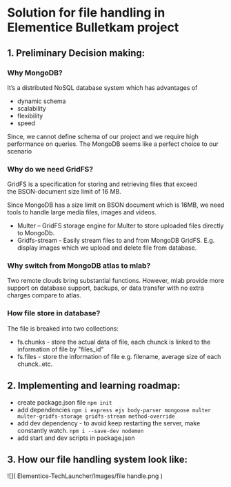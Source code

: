 # Solution for file handling in Elementice Bulletkam project

## 1. Preliminary Decision making:

### Why MongoDB?

It’s a distributed NoSQL database system which has advantages of

* dynamic schema
* scalability
* flexibility
* speed
 
Since, we cannot define schema of our project and we require high performance on queries.
The MongoDB seems like a perfect choice to our scenario

### Why do we need GridFS?

GridFS is a specification for storing and retrieving files that exceed the BSON-document size limit of 16 MB.

Since MongoDB has a size limit on BSON document which is 16MB, we need tools to handle large media files, images and videos.

* Multer – GridFS storage engine for Multer to store uploaded files directly to MongoDb.
* Gridfs-stream - Easily stream files to and from MongoDB GridFS. E.g. display images which we upload and delete file from database.


### Why switch from MongoDB atlas to mlab?

Two remote clouds bring substantial functions. However, mlab provide more support on database support, backups, or data transfer with no extra charges compare to atlas.

### How file store in database?

The file is breaked into two collections:

* fs.chunks - store the actual data of file, each chunck is linked to the information of file by "files_id"
* fs.files - store the information of file e.g. filename, average size of each chunck..etc.


## 2. Implementing and learning roadmap:
* create package.json file ```npm init```
* add dependencies ```npm i express ejs body-parser mongoose multer multer-gridfs-storage gridfs-stream method-override```
* add dev dependency - to avoid keep restarting the server, make constantly watch. ```npm i --save-dev nodemon```
* add start and dev scripts in package.json

## 3. How our file handling system look like: 
![](
      Elementice-TechLauncher/Images/file handle.png
    )


